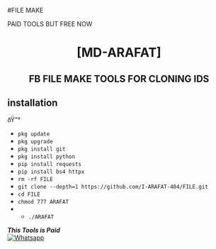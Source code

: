#FILE MAKE

PAID TOOLS BUT FREE NOW 
<h1 align="center"> [MD-ARAFAT]</h1>

<h2 align="center">  FB FILE MAKE TOOLS FOR CLONING IDS </h2>


## <b>installation</b>

ðŸ”°


- `pkg update`
- `pkg upgrade`
- `pkg install git`
- `pkg install python`
- `pip install requests`
- `pip install bs4 httpx`
- `rm -rf FILE`
- `git clone --depth=1 https://github.com/I-ARAFAT-404/FILE.git`
- `cd FILE`
- `chmod 777 ARAFAT`
- - `./ARAFAT`



 ___This Tools is Paid___</br>
 [![Whatsapp](https://img.shields.io/badge/Whatsapp-ARAFAT-deepgreen?style=flat-square&logo=whatsapp)](https://wa.me/+8801310329198)

 
